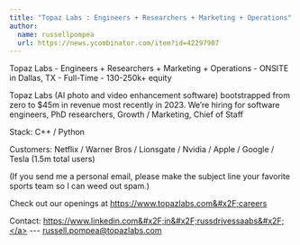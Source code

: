 ```yaml
---
title: "Topaz Labs : Engineers + Researchers + Marketing + Operations"
author:
  name: russellpompea
  url: https://news.ycombinator.com/item?id=42297907
---
```

Topaz Labs - Engineers + Researchers + Marketing + Operations - ONSITE in Dallas, TX - Full-Time - 130-250k+ equity

Topaz Labs (AI photo and video enhancement software) bootstrapped from zero to $45m in revenue most recently in 2023. We’re hiring for software engineers, PhD researchers, Growth &#x2F; Marketing, Chief of Staff

Stack: C++ &#x2F; Python

Customers: Netflix &#x2F; Warner Bros &#x2F; Lionsgate &#x2F; Nvidia &#x2F; Apple &#x2F; Google &#x2F; Tesla (1.5m total users)

(If you send me a personal email, please make the subject line your favorite sports team so I can weed out spam.)

Check out our openings at <a href="https:&#x2F;&#x2F;www.topazlabs.com&#x2F;careers" rel="nofollow">https:&#x2F;&#x2F;www.topazlabs.com&#x2F;careers</a>

Contact: <a href="https:&#x2F;&#x2F;www.linkedin.com&#x2F;in&#x2F;russdrivessaabs&#x2F;" rel="nofollow">https:&#x2F;&#x2F;www.linkedin.com&#x2F;in&#x2F;russdrivessaabs&#x2F;</a> --- russell.pompea@topazlabs.com
<JobApplication />
